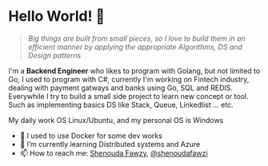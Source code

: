<!--
**Shenouda-Fawzy/Shenouda-Fawzy** is a ✨ _special_ ✨ repository because its `README.md` (this file) appears on your GitHub profile.

Here are some ideas to get you started:

- 🔭 I’m currently working on ...
- 🌱 I’m currently learning ...
- 👯 I’m looking to collaborate on ...
- 🤔 I’m looking for help with ...
- 💬 Ask me about ...
- 📫 How to reach me: ...
- 😄 Pronouns: ...
- ⚡ Fun fact: ...
-->


# Hello World! 👋

> _Big things are built from small pieces, so I love to build them in an efficient manner by applying the appropriate  Algorithms, DS and Design patterns_  

I'm a **Backend Engineer** who likes to program with Golang, but not limited to Go, I used to program with C#, currently I'm working on Fintech industry, dealing with payment gatways and banks using Go, SQL and REDIS.
Everywhile I try to build a small side project to learn new concept or tool. Such as implementing basics DS like Stack, Queue, Linkedlist … etc.

My daily work OS Linux/Ubuntu, and my personal OS is Windows

- 🔭 I used to use Docker for some dev works
- 🌱 I’m currently learning Distributed systems and Azure
- 📫 How to reach me: [Shenouda Fawzy](https://www.linkedin.com/in/shenoudafawzy/), [@shenoudafawzi](https://twitter.com/ShenoudaFawzi)
